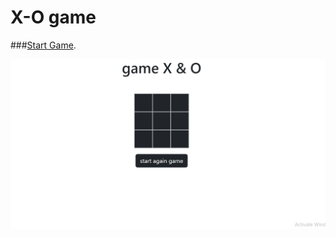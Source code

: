 # X-O game

###[Start Game](https://react-xo-game.netlify.app).

![Preview](https://github.com/ceyhunresulov/react-XO-game/blob/master/public/Screenshot_1.png)
